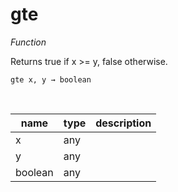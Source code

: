 # gte

_Function_

Returns true if x &gt;&#x3D; y, false otherwise.

<pre><code>gte x, y &rarr; boolean</code></pre>
<br>

| name | type | description |
|------|------|-------------|
|x|any||
|y|any||
|boolean|any||


